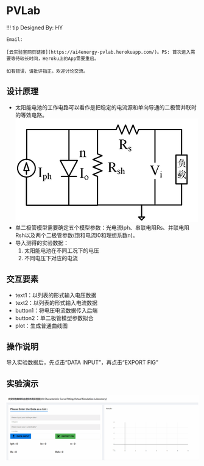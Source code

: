 # PVLab

!!! tip
    Designed By: HY

    Email:

    [云实验室网页链接](https://ai4energy-pvlab.herokuapp.com/)。PS: 首次进入需要等待较长时间，Heroku上的App需要重启。

    如有错误，请批评指正。欢迎讨论交流。

## 设计原理

* 太阳能电池的工作电路可以看作是把稳定的电流源和单向导通的二极管并联时的等效电路。
![图一](../assets/PV_pic.png)
* 单二极管模型需要确定五个模型参数：光电流Iph、串联电阻Rs、并联电阻Rsh以及两个二极管参数(饱和电流I0和理想系数n)。
* 导入测得的实验数据：
  1. 太阳能电池在不同工况下的电压
  2. 不同电压下对应的电流

## 交互要素

* text1：以列表的形式输入电压数据
* text2：以列表的形式输入电流数据
* button1：将电压电流数据传入后端
* button2：单二极管模型参数拟合
* plot：生成普通曲线图

## 操作说明

导入实验数据后，先点击“DATA INPUT”，再点击“EXPORT FIG”

## 实验演示

![图二](../assets/PV_gif.gif)
